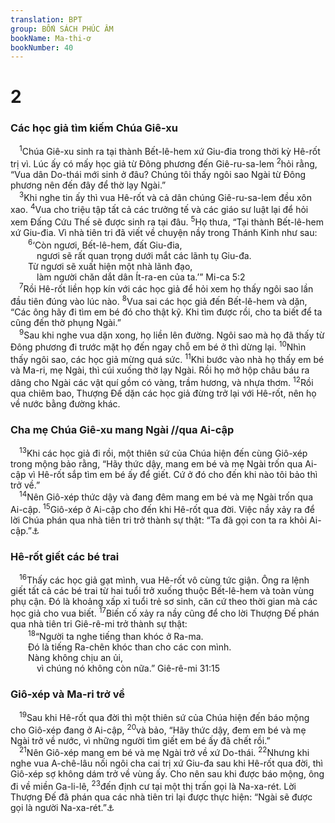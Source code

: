 ```yaml
---
translation: BPT
group: BỐN SÁCH PHÚC ÂM
bookName: Ma-thi-ơ 
bookNumber: 40
---
```


<div class="title"><h1>2</h1><h3>Các học giả tìm kiếm Chúa Giê-xu</h3></div>
<span class="verse mat_2_1"> <sup>1</sup>Chúa Giê-xu sinh ra tại thành Bết-lê-hem xứ Giu-đia trong thời kỳ Hê-rốt trị vì. Lúc ấy có mấy học giả từ Đông phương đến Giê-ru-sa-lem</span>
<span class="verse mat_2_2"><sup>2</sup>hỏi rằng, “Vua dân Do-thái mới sinh ở đâu? Chúng tôi thấy ngôi sao Ngài từ Đông phương nên đến đây để thờ lạy Ngài.”<br/></span>
<span class="verse mat_2_3"> <sup>3</sup>Khi nghe tin ấy thì vua Hê-rốt và cả dân chúng Giê-ru-sa-lem đều xôn xao.</span>
<span class="verse mat_2_4"><sup>4</sup>Vua cho triệu tập tất cả các trưởng tế và các giáo sư luật lại để hỏi xem Đấng Cứu Thế sẽ được sinh ra tại đâu.</span>
<span class="verse mat_2_5"><sup>5</sup>Họ thưa, “Tại thành Bết-lê-hem xứ Giu-đia. Vì nhà tiên tri đã viết về chuyện nầy trong Thánh Kinh như sau:<br/></span>
<span class="verse mat_2_6">  <sup>6</sup>‘Còn ngươi, Bết-lê-hem, đất Giu-đia,<br/>   ngươi sẽ rất quan trọng dưới mắt các lãnh tụ Giu-đa.<br/>  Từ ngươi sẽ xuất hiện một nhà lãnh đạo,<br/>   làm người chăn dắt dân Ít-ra-en của ta.’” Mi-ca 5:2<br/></span>
<span class="verse mat_2_7"> <sup>7</sup>Rồi Hê-rốt liền họp kín với các học giả để hỏi xem họ thấy ngôi sao lần đầu tiên đúng vào lúc nào.</span>
<span class="verse mat_2_8"><sup>8</sup>Vua sai các học giả đến Bết-lê-hem và dặn, “Các ông hãy đi tìm em bé đó cho thật kỹ. Khi tìm được rồi, cho ta biết để ta cũng đến thờ phụng Ngài.”<br/></span>
<span class="verse mat_2_9"> <sup>9</sup>Sau khi nghe vua dặn xong, họ liền lên đường. Ngôi sao mà họ đã thấy từ Đông phương đi trước mặt họ đến ngay chỗ em bé ở thì dừng lại.</span>
<span class="verse mat_2_10"><sup>10</sup>Nhìn thấy ngôi sao, các học giả mừng quá sức.</span>
<span class="verse mat_2_11"><sup>11</sup>Khi bước vào nhà họ thấy em bé và Ma-ri, mẹ Ngài, thì cúi xuống thờ lạy Ngài. Rồi họ mở hộp châu báu ra dâng cho Ngài các vật quí gồm có vàng, trầm hương, và nhựa thơm.</span>
<span class="verse mat_2_12"><sup>12</sup>Rồi qua chiêm bao, Thượng Đế dặn các học giả đừng trở lại với Hê-rốt, nên họ về nước bằng đường khác.<br/></span>
<div class="title"><h3>Cha mẹ Chúa Giê-xu mang Ngài //qua Ai-cập</h3></div>
<span class="verse mat_2_13"> <sup>13</sup>Khi các học giả đi rồi, một thiên sứ của Chúa hiện đến cùng Giô-xép trong mộng bảo rằng, “Hãy thức dậy, mang em bé và mẹ Ngài trốn qua Ai-cập vì Hê-rốt sắp tìm em bé ấy để giết. Cứ ở đó cho đến khi nào tôi bảo thì trở về.”<br/></span>
<span class="verse mat_2_14"> <sup>14</sup>Nên Giô-xép thức dậy và đang đêm mang em bé và mẹ Ngài trốn qua Ai-cập.</span>
<span class="verse mat_2_15"><sup>15</sup>Giô-xép ở Ai-cập cho đến khi Hê-rốt qua đời. Việc nầy xảy ra để lời Chúa phán qua nhà tiên tri trở thành sự thật: “Ta đã gọi con ta ra khỏi Ai-cập.”<a data-toggle="tooltip" data-placement="bottom" title="Ô-sê 11:1.">⚓</a><br/></span>
<div class="title"><h3>Hê-rốt giết các bé trai</h3></div>
<span class="verse mat_2_16"> <sup>16</sup>Thấy các học giả gạt mình, vua Hê-rốt vô cùng tức giận. Ông ra lệnh giết tất cả các bé trai từ hai tuổi trở xuống thuộc Bết-lê-hem và toàn vùng phụ cận. Đó là khoảng xấp xỉ tuổi trẻ sơ sinh, căn cứ theo thời gian mà các học giả cho vua biết.</span>
<span class="verse mat_2_17"><sup>17</sup>Biến cố xảy ra nầy cũng để cho lời Thượng Đế phán qua nhà tiên tri Giê-rê-mi trở thành sự thật:<br/></span>
<span class="verse mat_2_18">  <sup>18</sup>“Người ta nghe tiếng than khóc ở Ra-ma.<br/>  Đó là tiếng Ra-chên khóc than cho các con mình.<br/>  Nàng không chịu an ủi,<br/>   vì chúng nó không còn nữa.” Giê-rê-mi 31:15<br/></span>
<div class="title"><h3>Giô-xép và Ma-ri trở về</h3></div>
<span class="verse mat_2_19"> <sup>19</sup>Sau khi Hê-rốt qua đời thì một thiên sứ của Chúa hiện đến báo mộng cho Giô-xép đang ở Ai-cập,</span>
<span class="verse mat_2_20"><sup>20</sup>và bảo, “Hãy thức dậy, đem em bé và mẹ Ngài trở về nước, vì những người tìm giết em bé ấy đã chết rồi.”<br/></span>
<span class="verse mat_2_21"> <sup>21</sup>Nên Giô-xép mang em bé và mẹ Ngài trở về xứ Do-thái.</span>
<span class="verse mat_2_22"><sup>22</sup>Nhưng khi nghe vua A-chê-lâu nối ngôi cha cai trị xứ Giu-đa sau khi Hê-rốt qua đời, thì Giô-xép sợ không dám trở về vùng ấy. Cho nên sau khi được báo mộng, ông đi về miền Ga-li-lê,</span>
<span class="verse mat_2_23"><sup>23</sup>đến định cư tại một thị trấn gọi là Na-xa-rét. Lời Thượng Đế đã phán qua các nhà tiên tri lại được thực hiện: “Ngài sẽ được gọi là người Na-xa-rét.”<a data-toggle="tooltip" data-placement="bottom" title="Nghĩa là người gốc thành Na-xa-rét, danh từ nầy trong tiếng Hê-bơ-rơ nghe như “nhánh.” Vì thế Ma-thi-ơ rất có thể ám chỉ lời hứa về một “nhánh” trong gia tộc Đa-vít. Xem Ê-sai 11:1.">⚓</a><br/></span>

